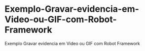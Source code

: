 # Exemplo-Gravar-evidencia-em-Video-ou-GIF-com-Robot-Framework
Exemplo Gravar evidencia em Video ou GIF com Robot Framework
